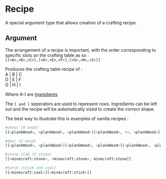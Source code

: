 # Recipe

A special argument type that allows creation of a crafting recipe.

## Argument

The arrangement of a recipe is important, with the order corresponding to specific slots on the crafting table as so :  
`[[<A>,<B>,<C>],[<D>,<E>,<F>],[<G>,<H>,<I>]]`

Produces the crafting table recipe of :  
A  |  B  |  C  
D  |  E  |  F  
G  |  H  |  I

Where A-I are [Ingredients](/arguments/ingredient)

The `[ and ]` seperators are used to represent rows. Ingredients can be left out and the recipe will be automatically sized to create the correct shape.

The best way to illustrate this is examples of vanilla recipes :

```python
#chest (8 wood)
[[<plankWood>, <plankWood>, <plankWood>][<plankWood>, <>, <plankWood>][<plankWood>, <plankWood>, <plankWood>]]

#door (6 wood)
[[<plankWood>, <plankWood>][<plankWood>, <plankWood>][<plankWood>, <plankWood>]]

#stone slab (3 stone)
[[<minecraft:stone>, <minecraft:stone>, minecraft:stone]]

#torch (stick and coal)
[[<minecraft:coal>][<minecraft:stick>]]
```
